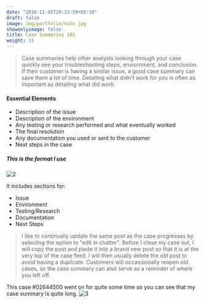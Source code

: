 ```yaml
---
date: "2016-11-05T20:23:59+05:30"
draft: false
image: img/portfolio/note.jpg
showonlyimage: false
title: Case Summaries 101
weight: 11
---
```

 
>Case summaries help other analysts looking through your case quickly see your troubleshooting steps, enviornment, and conclusion. If their customer is having a similar issue, a good case summary can save them a lot of time. Detailing what didn't work for you is often as important as detailing what did work. 
<!--more-->

#### **Essential Elements**
* Description of the issue
* Description of the environment
* Any testing or research performed and what eventually worked
* The final resolution
* Any documentation you used or sent to the customer
* Next steps in the case

##### This is the format I use 

![2]

It includes sections for:  
* Issue  
* Environment
* Testing/Research
* Documentation
* Next Steps

>I like to continually update the same post as the case progresses by selecting the option to "edit in chatter". Before I close my case out, I will copy the post and paste it into a brand new post so that it is at the very top of the case feed. I will then usually delete the old post to avoid having a duplicate. Customers will occassionally reopen old cases, so the case summary can also serve as a reminder of where you left off.

This case #02644500 went on for quite some time so you can see that my case summary is quite long. 
![3]

[2]: /img/post.gif
[3]: /img/longpost.gif
